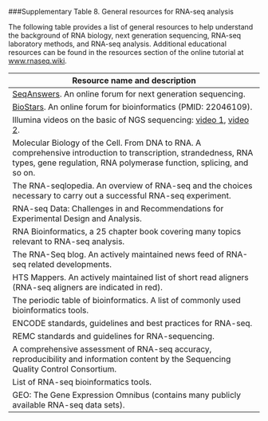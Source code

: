 ###Supplementary Table 8.  General resources for RNA-seq analysis

The following table provides a list of general resources to help understand the background of RNA biology, next generation sequencing, RNA-seq laboratory methods, and RNA-seq analysis.  Additional educational resources can be found in the resources section of the online tutorial at www.rnaseq.wiki. 

| Resource name and description |
| ----------------------------- |
| <a href="http://seqanswers.com/">SeqAnswers</a>.  An online forum for next generation sequencing. |
| <a href="https://www.biostars.org/">BioStars</a>.  An online forum for bioinformatics (PMID: 22046109). |
| Illumina videos on the basic of NGS sequencing: <a href="https://www.youtube.com/watch?v=womKfikWlxM">video 1</a>, <a href="https://www.youtube.com/watch?v=womKfikWlxM">video 2</a>. |
| Molecular Biology of the Cell. From DNA to RNA.  A comprehensive introduction to transcription, strandedness, RNA types, gene regulation, RNA polymerase function, splicing, and so on. |
| The RNA-seqlopedia.  An overview of RNA-seq and the choices necessary to carry out a successful RNA-seq experiment. |
| RNA-seq Data: Challenges in and Recommendations for Experimental Design and Analysis. |
| RNA Bioinformatics, a 25 chapter book covering many topics relevant to RNA-seq analysis. |
| The RNA-Seq blog.  An actively maintained news feed of RNA-seq related developments. |
| HTS Mappers.  An actively maintained list of short read aligners (RNA-seq aligners are indicated in red). |
| The periodic table of bioinformatics.  A list of commonly used bioinformatics tools. |
| ENCODE standards, guidelines and best practices for RNA-seq. |
| REMC standards and guidelines for RNA-sequencing. |
| A comprehensive assessment of RNA-seq accuracy, reproducibility and information content by the Sequencing Quality Control Consortium. |
| List of RNA-seq bioinformatics tools. | 
| GEO: The Gene Expression Omnibus (contains many publicly available RNA-seq data sets). |


